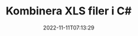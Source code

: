 ---
############################# Static ############################
layout: "auto-gen-merger"
date: 2022-11-11T07:13:29
draft: false
otherformats: ods odt one otp ott pdf pps ppsx ppt pptx rtf tex vdx vsdm vsdx vssm

############################# Head ############################
head_title: "Kombinera XLS-filer i C# | XLS Sammanslagning"
head_description: "Kombinera flera XLS-filer till en enda fil med hjälp av C# .NET dokumentsammanslagnings-API. Kombinera specifika sidor eller sidintervall från olika dokument till ett enda dokument."

############################# Header ############################
title: "Kombinera XLS filer i C#"
description: "Kombinera XLS med några rader med .NET-kod."
bg_image: "https://cms.admin.containerize.com/templates/aspose/App_Themes/V3/images/bg/header1.png"
bg_overlay: false
button:
    enable: true
    icon: "fas fa-arrow-down"
    label: "Ladda ner gratis provversion"
    link: "https://downloads.groupdocs.com/merger/net"

############################# SubMenu ############################
submenu:
    enable: true

    left:
        img_alt: "GroupDocs.Merger for .NET"
        image: "https://cms.admin.containerize.com/templates/groupdocs/images/product-logos/90x90-noborder/groupdocs-merger-net.png"
        product: "GroupDocs.Merger"
        platform: ".NET"

    middle:
        button:

            # button loop
            - link: "https://apireference.groupdocs.com/merger/net"
              text: "API-referens"

            # button loop
            - link: "https://github.com/groupdocs-merger"
              text: "Kodexempel"

            # button loop
            - link: "https://products.groupdocs.app/merger/family"
              text: "Livedemos"

            # button loop
            - link: "https://purchase.groupdocs.com/pricing/merger/net"
              text: "Prissättning"

    right:
        link_download: "https://downloads.groupdocs.com/merger"
        link_learn: "https://docs.groupdocs.com/merger/net"
        link_buy: "https://purchase.groupdocs.com"

############################# About ############################
about:
    enable: true
    title: "Om GroupDocs.Merger for .NET API"
    content: |
        [GroupDocs.Merger for .NET](/sv/merger/net/) ger en bekväm lösning för att kombinera flera PDF-filer, Microsoft Office (Word, Excel, PowerPoint, OneNote), OpenDocument, HTML, bilder och många andra dokument i en enda fil i .NET-applikationer. GroupDocs.Merger kommer att spara dig mycket ansträngning, eftersom du har tillåtelse att kombinera XLS dokument - det finns inget behov av att installera någon tredjepartsprogramvara, skrivbordsapplikationer eller plugins. Nu är det onödigt att slösa bort din tid och kombinera filer manuellt! GroupDocs uppdrag är att tillhandahålla den bästa kvaliteten och förenkla arbetsflöden för dokumentbearbetning.
        
        GroupDocs.Merger API är ett rätt val för företagslösningar som behöver filkombinerande funktioner. Dessa API:er stöds väl på alla större operativsystem och plattformar inklusive .NET Framework, .NET Standard, .NET Core, Mono.

############################# Steps ############################
steps:
    enable: true
    title_left: "Hur man kombinerar flera XLS-filer"
    content_left: |
        [GroupDocs.Merger for .NET](/sv/merger/net/) gör det enkelt för .NET-utvecklare att kombinera två eller flera XLS-filer i sina applikationer genom att implementera en några enkla steg.
        
        * Skapa en ny instans av **Merger** och skicka källdokumentets sökväg som en konstruktorparameter.
        * Ring **Join** i klassen **Merger** och passera den andra sökvägen till källdokumentet.
        * Ring **Save** av klassen **Merger** för att spara det sammanslagna dokumentet.

    title_right: "Systemkrav"
    content_right: |
        GroupDocs.Merger for .NET API:er stöds på alla större plattformar och operativsystem. Innan du kör koden nedan, se till att du har följande förutsättningar installerade på ditt system.

        * Operativsystem: Microsoft Windows, Linux, MacOS
        * Utvecklingsmiljöer: Visual Studio, Xamarin, MonoDevelop
        * Ramar: .NET Framework, .NET Standard, .NET Core, Mono
        * Ladda ner den senaste versionen av GroupDocs.Merger for .NET från [NuGet](https://www.nuget.org/packages/groupdocs.merger)
         
    code: |
     {{% merger/additional-styles %}}
     {{< merger/code-merger title="Hur man kombinerar XLS-filer med hjälp av C# exempelkod">}}

        ```csharp    
        // Kombinera XLS filer med GroupDocs.Merger API
        // Instantiera sammanslagning med indatadokumentet XLS
        using (Merger merger = new Merger("input1.xls"))
          {
            // Anrop Join-metoden för Merger-klassinstansen och skicka den andra sökvägen till källdokumentet
            merger.Join("input2.xls");
    
            // Anrop Spara metod för sammanslagningsklassinstans för att spara sammanslagna dokument
            merger.Save("merged-file.xls");
          }
        ```
     {{< /merger/code-merger >}}

############################# Demos ############################
demos:
    enable: true
    title: "Live Demos - Online-app för att kombinera dokument"
    content: |
       Kombinera mer än en XLS-fil just nu genom att besöka webbplatsen [GroupDocs.Merger Live Demos](https://products.groupdocs.app/merger/family).
       Livedemon har följande fördelar.
        
############################# About Formats ############################
about_formats:
    enable: true

############################# More Formats ############################
more_formats:
    enable: true
    title: "Sammanfoga andra dokumentformat"
    content: |
        .NET dokument sammanslagnings-API för filformat och bilder. Kombinera några av de populära dokumentformaten enligt nedan.

############################# Back to top ###############################
back_to_top:
    enable: true
---